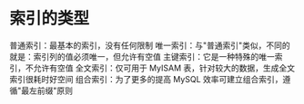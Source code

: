 # 索引的类型

普通索引：最基本的索引，没有任何限制
唯一索引：与"普通索引"类似，不同的就是：索引列的值必须唯一，但允许有空值
主键索引：它是一种特殊的唯一索引，不允许有空值
全文索引：仅可用于 MyISAM 表，针对较大的数据，生成全文索引很耗时好空间
组合索引：为了更多的提高 MySQL 效率可建立组合索引，遵循"最左前缀"原则
